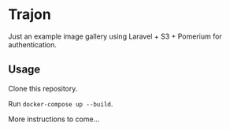 # Trajon

Just an example image gallery using Laravel + S3 + Pomerium for authentication.

## Usage
Clone this repository.

Run `docker-compose up --build`.

More instructions to come...
